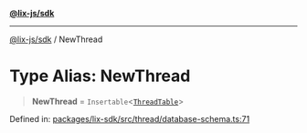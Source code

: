 [**@lix-js/sdk**](../README.md)

***

[@lix-js/sdk](../README.md) / NewThread

# Type Alias: NewThread

> **NewThread** = `Insertable`\<[`ThreadTable`](ThreadTable.md)\>

Defined in: [packages/lix-sdk/src/thread/database-schema.ts:71](https://github.com/opral/monorepo/blob/0c842a72d3025295846c020e08a97bf5148757a1/packages/lix-sdk/src/thread/database-schema.ts#L71)

